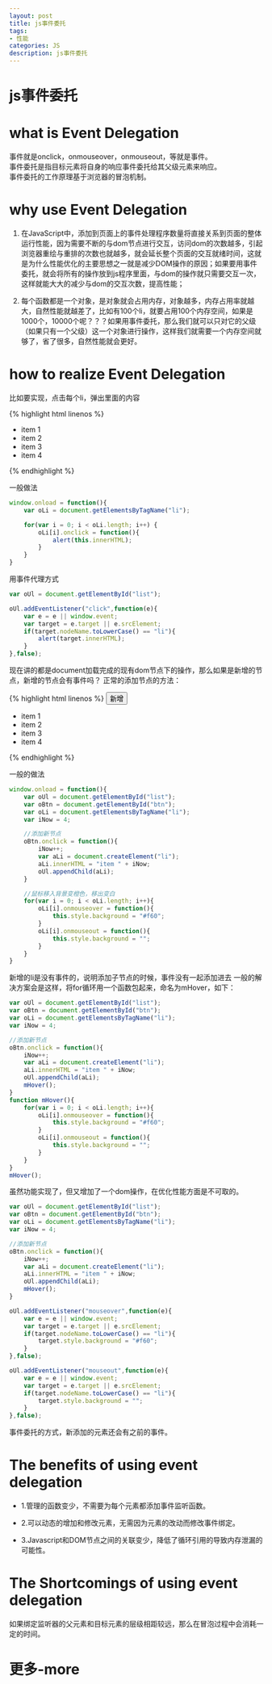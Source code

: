 ```yaml
---
layout: post
title: js事件委托
tags:
- 性能
categories: JS
description: js事件委托
---
```


# js事件委托

# what is Event Delegation
事件就是onclick，onmouseover，onmouseout，等就是事件。  
事件委托是指目标元素将自身的响应事件委托给其父级元素来响应。  
事件委托的工作原理基于浏览器的冒泡机制。

# why use Event Delegation
1. 在JavaScript中，添加到页面上的事件处理程序数量将直接关系到页面的整体运行性能，因为需要不断的与dom节点进行交互，访问dom的次数越多，引起浏览器重绘与重排的次数也就越多，就会延长整个页面的交互就绪时间，这就是为什么性能优化的主要思想之一就是减少DOM操作的原因；如果要用事件委托，就会将所有的操作放到js程序里面，与dom的操作就只需要交互一次，这样就能大大的减少与dom的交互次数，提高性能；

2. 每个函数都是一个对象，是对象就会占用内存，对象越多，内存占用率就越大，自然性能就越差了，比如有100个li，就要占用100个内存空间，如果是1000个，10000个呢？？？如果用事件委托，那么我们就可以只对它的父级（如果只有一个父级）这一个对象进行操作，这样我们就需要一个内存空间就够了，省了很多，自然性能就会更好。

# how to realize Event Delegation
比如要实现，点击每个li，弹出里面的内容

{% highlight html linenos %}
<ul id="list">
	<li id="item1">item 1</li>
	<li id="item2">item 2</li>
	<li id="item3">item 3</li>
	<li id="item4">item 4</li>
</ul>
{% endhighlight %}

一般做法
```js
window.onload = function(){
	var oLi = document.getElementsByTagName("li");

	for(var i = 0; i < oLi.length; i++) {
		oLi[i].onclick = function(){
			alert(this.innerHTML);
		}
	}
}
```
用事件代理方式
```js
var oUl = document.getElementById("list");

oUl.addEventListener("click",function(e){
    var e = e || window.event;
    var target = e.target || e.srcElement;
    if(target.nodeName.toLowerCase() == "li"){
        alert(target.innerHTML);
    }
},false);
```

现在讲的都是document加载完成的现有dom节点下的操作，那么如果是新增的节点，新增的节点会有事件吗？
正常的添加节点的方法：

{% highlight html linenos %}
<input type="button" id="btn" value="新增">
<ul id="list">
	<li id="item1">item 1</li>
	<li id="item2">item 2</li>
	<li id="item3">item 3</li>
	<li id="item4">item 4</li>
</ul>
{% endhighlight %}

一般的做法

```js
window.onload = function(){
	var oUl = document.getElementById("list");
	var oBtn = document.getElementById("btn");
	var oLi = document.getElementsByTagName("li");
	var iNow = 4;

	//添加新节点
	oBtn.onclick = function(){
		iNow++;
		var aLi = document.createElement("li");
		aLi.innerHTML = "item " + iNow;
		oUl.appendChild(aLi);
	}

	//鼠标移入背景变橙色，移出变白
	for(var i = 0; i < oLi.length; i++){
		oLi[i].onmouseover = function(){
			this.style.background = "#f60";
		}
		oLi[i].onmouseout = function(){
			this.style.background = "";
		}
	}
}   
```

新增的li是没有事件的，说明添加子节点的时候，事件没有一起添加进去
一般的解决方案会是这样，将for循环用一个函数包起来，命名为mHover，如下：

```js
var oUl = document.getElementById("list");
var oBtn = document.getElementById("btn");
var oLi = document.getElementsByTagName("li");
var iNow = 4;

//添加新节点
oBtn.onclick = function(){
    iNow++;
    var aLi = document.createElement("li");
    aLi.innerHTML = "item " + iNow;
    oUl.appendChild(aLi);
    mHover();
}
function mHover(){
    for(var i = 0; i < oLi.length; i++){
        oLi[i].onmouseover = function(){
            this.style.background = "#f60";
        }
        oLi[i].onmouseout = function(){
            this.style.background = "";
        }
    }
}
mHover();
```

虽然功能实现了，但又增加了一个dom操作，在优化性能方面是不可取的。

```js
var oUl = document.getElementById("list");
var oBtn = document.getElementById("btn");
var oLi = document.getElementsByTagName("li");
var iNow = 4;

//添加新节点
oBtn.onclick = function(){
    iNow++;
    var aLi = document.createElement("li");
    aLi.innerHTML = "item " + iNow;
    oUl.appendChild(aLi);
    mHover();
}

oUl.addEventListener("mouseover",function(e){
    var e = e || window.event;
    var target = e.target || e.srcElement;
    if(target.nodeName.toLowerCase() == "li"){
        target.style.background = "#f60";
    }
},false);

oUl.addEventListener("mouseout",function(e){
    var e = e || window.event;
    var target = e.target || e.srcElement;
    if(target.nodeName.toLowerCase() == "li"){
        target.style.background = "";
    }
},false);
```

事件委托的方式，新添加的元素还会有之前的事件。

# The benefits of using event delegation

- 1.管理的函数变少，不需要为每个元素都添加事件监听函数。

- 2.可以动态的增加和修改元素，无需因为元素的改动而修改事件绑定。

- 3.Javascript和DOM节点之间的关联变少，降低了循环引用的导致内存泄漏的可能性。

# The Shortcomings of using event delegation
如果绑定监听器的父元素和目标元素的层级相距较远，那么在冒泡过程中会消耗一定的时间。

# 更多-more











































